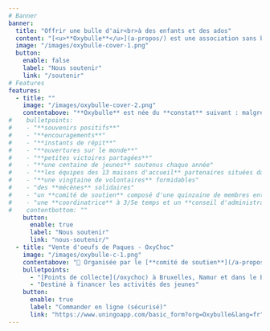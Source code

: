 ```yaml
---
# Banner
banner:
  title: "Offrir une bulle d'air<br>à des enfants et des ados"
  content: "[<u>**Oxybulle**</u>](a-propos/) est une association sans but lucratif désireuse d'**insuffle**r une **bouffée d'oxygène** dans le quotidien d'**enfants** qui n’ont **pas la chance de grandir en famille**."
  image: "/images/oxybulle-cover-1.png"
  button:
    enable: false
    label: "Nous soutenir"
    link: "/soutenir"
# Features
features:
  - title: ""
    image: "/images/oxybulle-cover-2.png"
    contentabove: "**Oxybulle** est née du **constat** suivant : malgré le dévouement des équipes éducatives qui les entourent, les **enfants** placés en institution **manquent** de **moments privilégiés**, entièrement **consacrés** à leur **épanouissement personnel**.<p>C’est ce temps précieux que nos **20** [**volontaires**](/a-propos) leur offrent. A travers des [**activités récréatives**](/activites/) ou des séances de [**soutien scolaire**](/activites), plus de **100** [**jeunes**](/a-propos/#jeunes) sont accompagnés chaque année.</p><p>Ensemble, nous **tissons** avec ces enfants et adolescents marqués par les épreuves des **liens de confiance** faits de **complicité**, d’**encouragements** et de **souvenirs positifs**.</p><p>Parce que leur **avenir** est aussi le nôtre, **rejoignez-nous** pour **offrir** à ces jeunes le **tremplin** vers la **vie** qu’ils méritent !</p>"
#    bulletpoints:
#    - "**souvenirs positifs**"
#    - "**encouragements**"
#    - "**instants de répit**"
#    - "**ouvertures sur le monde**"
#    - "**petites victoires partagées**"
#    - "**une centaine de jeunes** soutenus chaque année"
#    - "**les équipes des 13 maisons d'accueil** partenaires situées dans la province de Namur"
#    - "**une vingtaine de volontaires** formidables"
#    - "des **mécènes** solidaires"
#    - "un **comité de soutien** composé d'une quinzaine de membres enthousiastes et efficaces"
#    - "une **coordinatrice** à 3/5e temps et un **conseil d'administration** passionné et engagé"
#    contentbottom: "" 
    button:
      enable: true
      label: "Nous soutenir"
      link: "nous-soutenir/"
  - title: "Vente d'oeufs de Paques - OxyChoc"
    image: "/images/oxybulle-c-1.png"
    contentabove: "📑 Organisée par le [**comité de soutien**](/a-propos)<br>📆 Vente du **21 février** au **15 mars 2024**<br>🚚 Enlevèment du **18** au **29 mars 2024**<p>Cette année encore, l'**artisan Galler** de Ciney nous offre 🎁 une partie de la marge bénéficiaire de la vente d'**oeufs en chocolat** de sa production. </p><p>Un chocolat de **qualité** pour vous faire **plaisir** ou comme **cadeau** à vos proches et/ou aux jeunes.</p>"
    bulletpoints:
      - "[Points de collecte](/oxychoc) à Bruxelles, Namur et dans le Brabant wallon"
      - "Destiné à financer les activités des jeunes"
    button:
      enable: true
      label: "Commander en ligne (sécurisé)"
      link: "https://www.uningoapp.com/basic_form?org=Oxybulle&lang=fr"
---
```

